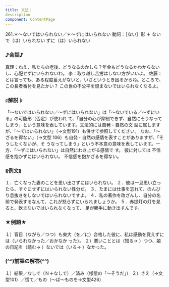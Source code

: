 ```yaml
---
title: 文法：
description
component: ContentPage
---
```



261.＊～ないではいられない／＊～ずにはいられない
動詞：［ない］形 ＋ ないで（は）いられない
ずに（は）いられない
### ♪会話♪
真理：ねえ、私たちの老後、どうなるのかしら？年金もどうなるかわからないし、心配せずにいられないわ。
李：取り越し苦労はしない方がいいよ。
佐藤：とは言っても、ある程度蓄えがないと、いざというとき困るからね。ところで、この長者番付を見たかい？ この世の不公平を恨まないではいられなくなるよ。
### ♯解説♭
「～ないではいられない／～ずにはいられない」は「～ないでいる／～ずにいる」の可能形（否定）が使われ て、「自分の心が抑制できず、自然にそうなってしまう」という意味を表しています。文法的には自発・自然の文 型に属しますが、「～てはいられない」（→文型191）も併せて参照してください。
なお、「～ざるを得ない」（→文型 106）も自発・自然の感情を表すことがありますが、「そうしたくないが、そ うなってしまう」という不本意の意味を表しています。一方、「～ずにはいられない」は自然にわき上がる感情で す。
彼に対しては
不信感を抱かずにはいられない。
不信感を抱かざるを得ない。
### §例文§
１．亡くなった妻のことを思い出さずにはいられない。
２．彼は一旦思い立ったら、すぐにせずにはいられない性分だ。
３．たまには仕事を忘れて、のんびり息抜きをしないではいられないですよ。
４．私の著作を改ざんし、自分の名前で発表するなんて、これが怒らずにいられましょうか。
５．赤提灯の灯を見ると、飲まないではいられなくなって、 足が勝手に動き出すんです。
### ★例題★
１）盲目（ながら／つつ）も東大（を／に）合格した彼に、私は感動を覚えずには（いられなかった／おかなか った）。
２）悪いこととは（知る→ ）つつ、娘の日記を（読む→ ）ないでは（いる→ ）なかった。
### (^^)前課の解答(^^)
１）結果／なしで（Ｎ＋なしで）／済み（様態の「～そうだ」）
２）さえ（→文型101）／慌て／もの（～ば～ものを→文型426）
